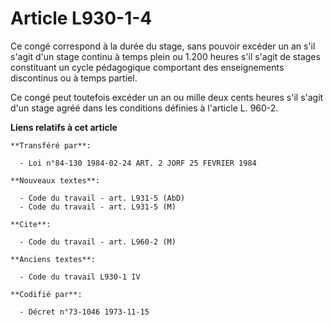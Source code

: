 # Article L930-1-4

Ce congé correspond à la durée du stage, sans pouvoir excéder un an s'il s'agit d'un stage continu à temps plein ou 1.200
heures s'il s'agit de stages constituant un cycle pédagogique comportant des enseignements discontinus ou à temps partiel.

Ce congé peut toutefois excéder un an ou mille deux cents heures s'il s'agit d'un stage agréé dans les conditions définies à
l'article L. 960-2.

**Liens relatifs à cet article**

	**Transféré par**:

	  - Loi n°84-130 1984-02-24 ART. 2 JORF 25 FEVRIER 1984

	**Nouveaux textes**:

	  - Code du travail - art. L931-5 (AbD)
	  - Code du travail - art. L931-5 (M)

	**Cite**:

	  - Code du travail - art. L960-2 (M)

	**Anciens textes**:

	  - Code du travail L930-1 IV

	**Codifié par**:

	  - Décret n°73-1046 1973-11-15
